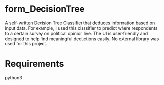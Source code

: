 

# form_DecisionTree

A self-written Decision Tree Classifier that deduces information based on input data.
For example, I used this classifier to predict where respondents to a certain survey on political opinion live. The UI is user-friendly and designed to help find meaningful deductions easily.
No external library was used for this project.


# Requirements

python3



